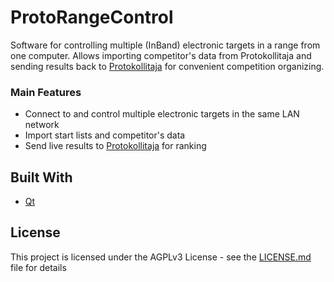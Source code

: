 # ProtoRangeControl
Software for controlling multiple (InBand) electronic targets in a range from one computer. Allows importing competitor's data from Protokollitaja and sending results back to [Protokollitaja](https://github.com/ymeramees/protokollitaja) for convenient competition organizing.

### Main Features
* Connect to and control multiple electronic targets in the same LAN network
* Import start lists and competitor's data
* Send live results to [Protokollitaja](https://github.com/ymeramees/protokollitaja) for ranking

## Built With

* [Qt](http://www.qt-project.org)

## License

This project is licensed under the AGPLv3 License - see the [LICENSE.md](LICENSE.md) file for details
